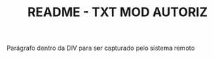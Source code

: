 <header>
  <h1 class="titulo-principal">README - TXT MOD AUTORIZ</h1>
</header>

<div class="sis-test preparativos">
  <p>Parágrafo dentro da DIV para ser capturado pelo sistema remoto</p>
</div>
